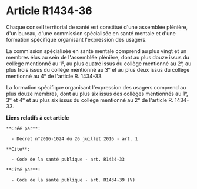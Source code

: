 # Article R1434-36

Chaque conseil territorial de santé est constitué d'une assemblée plénière, d'un bureau, d'une commission spécialisée en
santé mentale et d'une formation spécifique organisant l'expression des usagers. 

La commission spécialisée en santé mentale comprend au plus vingt et un membres élus au sein de l'assemblée plénière, dont au
plus douze issus du collège mentionné au 1°, au plus quatre issus du collège mentionné au 2°, au plus trois issus du collège
mentionné au 3° et au plus deux issus du collège mentionné au 4° de l'article R. 1434-33. 

La formation spécifique organisant l'expression des usagers comprend au plus douze membres, dont au plus six issus des
collèges mentionnés au 1°, 3° et 4° et au plus six issus du collège mentionné au 2° de l'article R. 1434-33.

**Liens relatifs à cet article**

	**Créé par**:

	  - Décret n°2016-1024 du 26 juillet 2016 - art. 1

	**Cite**:

	  - Code de la santé publique - art. R1434-33

	**Cité par**:

	  - Code de la santé publique - art. R1434-39 (V)

